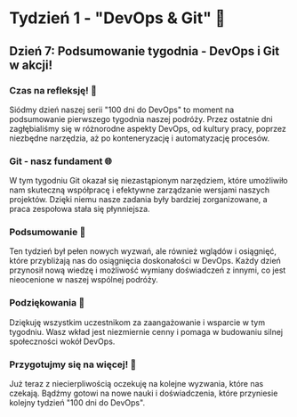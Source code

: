 # Tydzień 1 - "DevOps & Git" 🚀

## Dzień 7: Podsumowanie tygodnia - DevOps i Git w akcji!

### Czas na refleksję! 🤔

Siódmy dzień naszej serii "100 dni do DevOps" to moment na podsumowanie pierwszego tygodnia naszej podróży. Przez ostatnie dni zagłębialiśmy się w różnorodne aspekty DevOps, od kultury pracy, poprzez niezbędne narzędzia, aż po konteneryzację i automatyzację procesów.

### Git - nasz fundament 🌐

W tym tygodniu Git okazał się niezastąpionym narzędziem, które umożliwiło nam skuteczną współpracę i efektywne zarządzanie wersjami naszych projektów. Dzięki niemu nasze zadania były bardziej zorganizowane, a praca zespołowa stała się płynniejsza.

### Podsumowanie 📝

Ten tydzień był pełen nowych wyzwań, ale również wglądów i osiągnięć, które przybliżają nas do osiągnięcia doskonałości w DevOps. Każdy dzień przynosił nową wiedzę i możliwość wymiany doświadczeń z innymi, co jest nieocenione w naszej wspólnej podróży.

### Podziękowania 🙏

Dziękuję wszystkim uczestnikom za zaangażowanie i wsparcie w tym tygodniu. Wasz wkład jest niezmiernie cenny i pomaga w budowaniu silnej społeczności wokół DevOps.

### Przygotujmy się na więcej! 💪

Już teraz z niecierpliwością oczekuję na kolejne wyzwania, które nas czekają. Bądźmy gotowi na nowe nauki i doświadczenia, które przyniesie kolejny tydzień "100 dni do DevOps".

